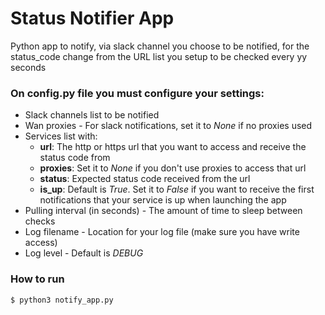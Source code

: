 # Status Notifier App

Python app to notify, via slack channel you choose to be notified, for the status_code change from the URL list you setup to be checked every yy seconds


### On config.py file you must configure your settings:
- Slack channels list to be notified
- Wan proxies - For slack notifications, set it to _None_ if no proxies used
- Services list with:
  - **url**: The http or https url that you want to access and receive the status code from
  - **proxies**: Set it to _None_ if you don't use proxies to access that url
  - **status**: Expected status code received from the url
  - **is_up**: Default is _True_. Set it to _False_ if you want to receive the first notifications that your service is up when launching the app
- Pulling interval (in seconds) - The amount of time to sleep between checks
- Log filename - Location for your log file (make sure you have write access)
- Log level - Default is _DEBUG_


### How to run
```
$ python3 notify_app.py
```